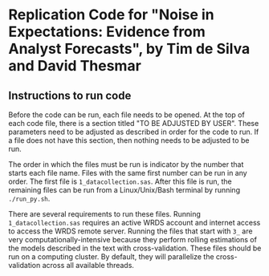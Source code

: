 # Replication Code for "Noise in Expectations: Evidence from Analyst Forecasts", by Tim de Silva and David Thesmar

## Instructions to run code

Before the code can be run, each file needs to be opened. At the top of each code file, there is a section titled "TO BE ADJUSTED BY USER". These parameters need to be adjusted as described in order for the code to run. If a file does not have this section, then nothing needs to be adjusted to be run.

The order in which the files must be run is indicator by the number that starts each file name. Files with the same first number can be run in any order. The first file is `1_datacollection.sas`. After this file is run, the remaining files can be run from a Linux/Unix/Bash terminal by running `./run_py.sh`.

There are several requirements to run these files. Running `1_datacollection.sas` requires an active WRDS account and internet access to access the WRDS remote server. Running the files that start with `3_` are very computationally-intensive because they perform rolling estimations of the models described in the text with cross-validation. These files should be run on a computing cluster. By default, they will parallelize the cross-validation across all available threads.
